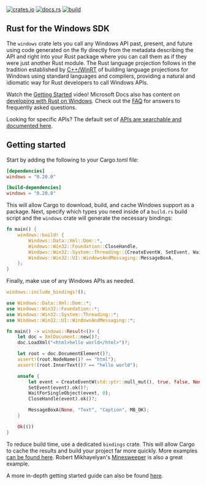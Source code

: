 [![crates.io](https://img.shields.io/crates/v/windows.svg)](https://crates.io/crates/windows)
[![docs.rs](https://docs.rs/windows/badge.svg)](https://docs.rs/windows)
[![build](https://github.com/microsoft/windows-rs/workflows/build/badge.svg?event=push)](https://github.com/microsoft/windows-rs/actions)

## Rust for the Windows SDK

The `windows` crate lets you call any Windows API past, present, and future using code generated on the fly directly from the metadata describing the API and right into your Rust package where you can call them as if they were just another Rust module. The Rust language projection follows in the tradition established by [C++/WinRT](https://github.com/microsoft/cppwinrt) of building language projections for Windows using standard languages and compilers, providing a natural and idiomatic way for Rust developers to call Windows APIs.

Watch the [Getting Started](https://www.youtube.com/watch?v=-oZrsCPKsn4) video! Microsoft Docs also has content on [developing with Rust on Windows](https://docs.microsoft.com/en-us/windows/dev-environment/rust/). Check out the [FAQ](../docs/faq.md) for answers to frequently asked questions.

Looking for specific APIs? The default set of [APIs are searchable and documented here](https://microsoft.github.io/windows-docs-rs/). 

## Getting started

Start by adding the following to your Cargo.toml file:

```toml
[dependencies]
windows = "0.20.0"

[build-dependencies]
windows = "0.20.0"
```

This will allow Cargo to download, build, and cache Windows support as a package. Next, specify which types you need inside of a `build.rs` build script and the `windows` crate will generate the necessary bindings:

```rust
fn main() {
    windows::build! {
        Windows::Data::Xml::Dom::*,
        Windows::Win32::Foundation::CloseHandle,
        Windows::Win32::System::Threading::{CreateEventW, SetEvent, WaitForSingleObject},
        Windows::Win32::UI::WindowsAndMessaging::MessageBoxA,
    };
}
```

Finally, make use of any Windows APIs as needed.

```rust
windows::include_bindings!();

use Windows::Data::Xml::Dom::*;
use Windows::Win32::Foundation::*;
use Windows::Win32::System::Threading::*;
use Windows::Win32::UI::WindowsAndMessaging::*;

fn main() -> windows::Result<()> {
    let doc = XmlDocument::new()?;
    doc.LoadXml("<html>hello world</html>")?;

    let root = doc.DocumentElement()?;
    assert!(root.NodeName()? == "html");
    assert!(root.InnerText()? == "hello world");

    unsafe {
        let event = CreateEventW(std::ptr::null_mut(), true, false, None);
        SetEvent(event).ok()?;
        WaitForSingleObject(event, 0);
        CloseHandle(event).ok()?;

        MessageBoxA(None, "Text", "Caption", MB_OK);
    }

    Ok(())
}
```

To reduce build time, use a dedicated `bindings` crate. This will allow Cargo to cache the results and build your project far more quickly. More examples [can be found here](https://github.com/microsoft/windows-samples-rs). Robert Mikhayelyan's [Minesweeper](https://github.com/robmikh/minesweeper-rs) is also a great example.

A more in-depth getting started guide can also be found [here](../docs/getting-started.md).
